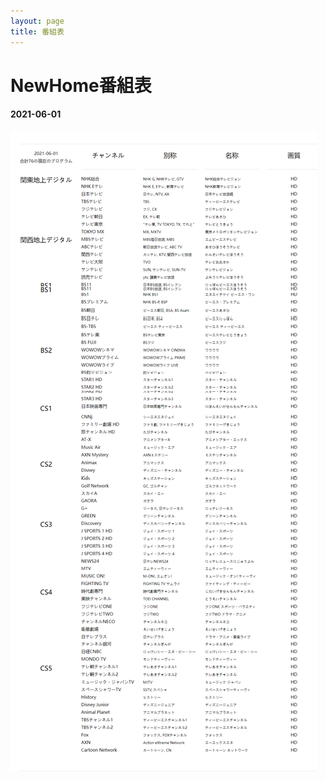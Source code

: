 ```yaml
---
layout: page
title: 番組表
---
```

# NewHome番組表

#### 2021-06-01

![Channels-list](assets/img/channel-list.png)
